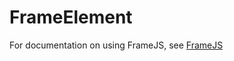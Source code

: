 # FrameElement

For documentation on using FrameJS, see [FrameJS](https://github.com/framejs/framejs)
